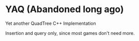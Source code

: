 # YAQ (Abandoned long ago)
Yet another QuadTree C++ Implementation

Insertion and query only, since most games don't need more.
